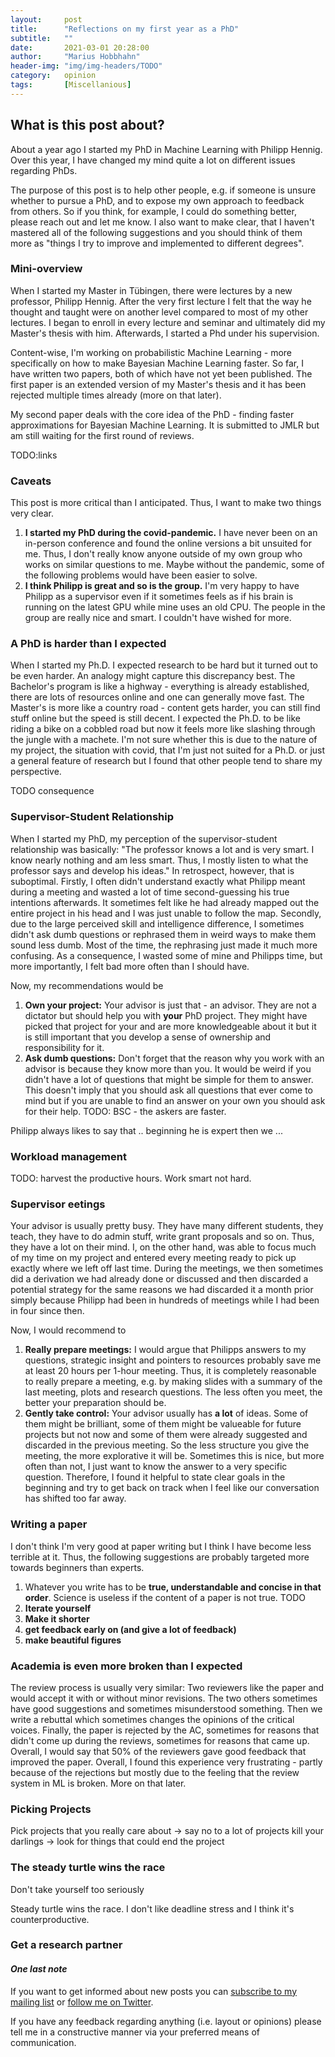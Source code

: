 ```yaml
---
layout:     post
title:      "Reflections on my first year as a PhD"
subtitle:   ""
date:       2021-03-01 20:28:00
author:     "Marius Hobbhahn"
header-img: "img/img-headers/TODO"
category:   opinion
tags:       [Miscellanious]
---
```


## **What is this post about?**

About a year ago I started my PhD in Machine Learning with Philipp Hennig. Over this year, I have changed my mind quite a lot on different issues regarding PhDs. 

The purpose of this post is to help other people, e.g. if someone is unsure whether to pursue a PhD, and to expose my own approach to feedback from others. So if you think, for example, I could do something better, please reach out and let me know. I also want to make clear, that I haven't mastered all of the following suggestions and you should think of them more as "things I try to improve and implemented to different degrees". 

### Mini-overview

When I started my Master in Tübingen, there were lectures by a new professor, Philipp Hennig. After the very first lecture I felt that the way he thought and taught were on another level compared to most of my other lectures. I began to enroll in every lecture and seminar and ultimately did my Master's thesis with him. Afterwards, I started a Phd under his supervision.

Content-wise, I'm working on probabilistic Machine Learning - more specifically on how to make Bayesian Machine Learning faster. So far, I have written two papers, both of which have not yet been published. The first paper is an extended version of my Master's thesis and it has been rejected multiple times already (more on that later).
 
My second paper deals with the core idea of the PhD - finding faster approximations for Bayesian Machine Learning. It is submitted to JMLR but am still waiting for the first round of reviews. 

TODO:links

### Caveats

This post is more critical than I anticipated. Thus, I want to make two things very clear.
1. **I started my PhD during the covid-pandemic.** I have never been on an in-person conference and found the online versions a bit unsuited for me. Thus, I don't really know anyone outside of my own group who works on similar questions to me. Maybe without the pandemic, some of the following problems would have been easier to solve.
2. **I think Philipp is great and so is the group.** I'm very happy to have Philipp as a supervisor even if it sometimes feels as if his brain is running on the latest GPU while mine uses an old CPU. The people in the group are really nice and smart. I couldn't have wished for more. 

### A PhD is harder than I expected

When I started my Ph.D. I expected research to be hard but it turned out to be even harder. An analogy might capture this discrepancy best. The Bachelor's program is like a highway - everything is already established, there are lots of resources online and one can generally move fast. The Master's is more like a country road - content gets harder, you can still find stuff online but the speed is still decent. I expected the Ph.D. to be like riding a bike on a cobbled road but now it feels more like slashing through the jungle with a machete. I'm not sure whether this is due to the nature of my project, the situation with covid, that I'm just not suited for a Ph.D. or just a general feature of research but I found that other people tend to share my perspective.

TODO consequence

### Supervisor-Student Relationship

When I started my PhD, my perception of the supervisor-student relationship was basically: "The professor knows a lot and is very smart. I know nearly nothing and am less smart. Thus, I mostly listen to what the professor says and develop his ideas." In retrospect, however, that is suboptimal. Firstly, I often didn't understand exactly what Philipp meant during a meeting and wasted a lot of time second-guessing his true intentions afterwards. It sometimes felt like he had already mapped out the entire project in his head and I was just unable to follow the map. Secondly, due to the large perceived skill and intelligence difference, I sometimes didn't ask dumb questions or rephrased them in weird ways to make them sound less dumb. Most of the time, the rephrasing just made it much more confusing. As a consequence, I wasted some of mine and Philipps time, but more importantly, I felt bad more often than I should have. 

Now, my recommendations would be
1. **Own your project:** Your advisor is just that - an advisor. They are not a dictator but should help you with __your__ PhD project. They might have picked that project for your and are more knowledgeable about it but it is still important that you develop a sense of ownership and responsibility for it. 
2. **Ask dumb questions:** Don't forget that the reason why you work with an advisor is because they know more than you. It would be weird if you didn't have a lot of questions that might be simple for them to answer. This doesn't imply that you should ask all questions that ever come to mind but if you are unable to find an answer on your own you should ask for their help. TODO: BSC - the askers are faster. 

Philipp always likes to say that .. beginning he is expert then we ...

### Workload management

TODO: harvest the productive hours.
Work smart not hard.

### Supervisor eetings

Your advisor is usually pretty busy. They have many different students, they teach, they have to do admin stuff, write grant proposals and so on. Thus, they have a lot on their mind. I, on the other hand, was able to focus much of my time on my project and entered every meeting ready to pick up exactly where we left off last time. During the meetings, we then sometimes did a derivation we had already done or discussed and then discarded a potential strategy for the same reasons we had discarded it a month prior simply because Philipp had been in hundreds of meetings while I had been in four since then. 

Now, I would recommend to
1. **Really prepare meetings:** I would argue that Philipps answers to my questions, strategic insight and pointers to resources probably save me at least 20 hours per 1-hour meeting. Thus, it is completely reasonable to really prepare a meeting, e.g. by making slides with a summary of the last meeting, plots and research questions. The less often you meet, the better your preparation should be. 
2. **Gently take control:** Your advisor usually has __a lot__ of ideas. Some of them might be brilliant, some of them might be valueable for future projects but not now and some of them were already suggested and discarded in the previous meeting. So the less structure you give the meeting, the more explorative it will be. Sometimes this is nice, but more often than not, I just want to know the answer to a very specific question. Therefore, I found it helpful to state clear goals in the beginning and try to get back on track when I feel like our conversation has shifted too far away. 

### Writing a paper

I don't think I'm very good at paper writing but I think I have become less terrible at it. Thus, the following suggestions are probably targeted more towards beginners than experts. 

1. Whatever you write has to be **true, understandable and concise in that order**. Science is useless if the content of a paper is not true. TODO
2. **Iterate yourself**
3. **Make it shorter**
4. **get feedback early on (and give a lot of feedback)**
5. **make beautiful figures**

### Academia is even more broken than I expected

The review process is usually very similar: Two reviewers like the paper and would accept it with or without minor revisions. The two others sometimes have good suggestions and sometimes misunderstood something. Then we write a rebuttal which sometimes changes the opinions of the critical voices. Finally, the paper is rejected by the AC, sometimes for reasons that didn't come up during the reviews, sometimes for reasons that came up. Overall, I would say that 50% of the reviewers gave good feedback that improved the paper. Overall, I found this experience very frustrating - partly because of the rejections but mostly due to the feeling that the review system in ML is broken. More on that later. 

### Picking Projects

Pick projects that you really care about -> say no to a lot of projects
kill your darlings -> look for things that could end the project

### The steady turtle wins the race

Don't take yourself too seriously

Steady turtle wins the race. I don't like deadline stress and I think it's counterproductive. 

### Get a research partner



#### ***One last note***

If you want to get informed about new posts you can <a href='http://www.mariushobbhahn.com/subscribe/'>subscribe to my mailing list</a> or <a href='https://twitter.com/MariusHobbhahn'>follow me on Twitter</a>.

If you have any feedback regarding anything (i.e. layout or opinions) please tell me in a constructive manner via your preferred means of communication.


